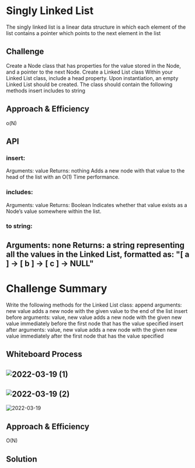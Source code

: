 # Singly Linked List
The singly linked list is a linear data structure in which each element of the list contains a pointer which points to the next element in the list

## Challenge
Create a Node class that has properties for the value stored in the Node, and a pointer to the next Node.
Create a Linked List class
Within your Linked List class, include a head property.
Upon instantiation, an empty Linked List should be created.
The class should contain the following methods
insert
includes
to string
## Approach & Efficiency
o(N)

## API
### insert:
Arguments: value
Returns: nothing
Adds a new node with that value to the head of the list with an O(1) Time performance.
### includes:
Arguments: value
Returns: Boolean
Indicates whether that value exists as a Node’s value somewhere within the list.
### to string:
Arguments: none
Returns: a string representing all the values in the Linked List, formatted as:
"[ a ] -> [ b ] -> [ c ] -> NULL"
---
# Challenge Summary
Write the following methods for the Linked List class:
append
arguments: new value
adds a new node with the given value to the end of the list
insert before
arguments: value, new value
adds a new node with the given new value immediately before the first node that has the value specified
insert after
arguments: value, new value
adds a new node with the given new value immediately after the first node that has the value specified

## Whiteboard Process
![2022-03-19 (1)](https://user-images.githubusercontent.com/97823170/159100729-28d81339-dd61-4a37-9cce-91266b4a76b6.png)
---
![2022-03-19 (2)](https://user-images.githubusercontent.com/97823170/159100746-b0019082-427f-4de0-a9ee-90f181cb1883.png)
---
![2022-03-19](https://user-images.githubusercontent.com/97823170/159100750-62e30a78-fe41-44f6-b5c4-6a19e969511d.png)

## Approach & Efficiency
O(N)

## Solution
[]()
